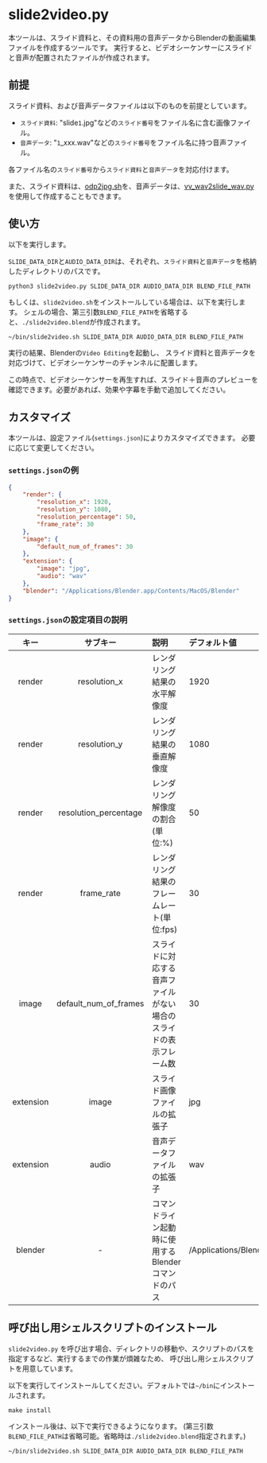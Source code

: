 # slide2video.py

本ツールは、スライド資料と、その資料用の音声データからBlenderの動画編集ファイルを作成するツールです。
実行すると、ビデオシーケンサーにスライドと音声が配置されたファイルが作成されます。

## 前提

スライド資料、および音声データファイルは以下のものを前提としています。

- `スライド資料`: "slide`1`.jpg"などの`スライド番号`をファイル名に含む画像ファイル。
- `音声データ`: "`1`_xxx.wav"などの`スライド番号`をファイル名に持つ音声ファイル。

各ファイル名の`スライド番号`から`スライド資料`と`音声データ`を対応付けます。

また、スライド資料は、[odp2jpg.sh](https://github.com/kantas-spike/odp2jpg.sh)を、音声データは、[vv_wav2slide_wav.py](https://github.com/kantas-spike/vv_wav2slide_wav.py)を使用して作成することもできます。

## 使い方

以下を実行します。

`SLIDE_DATA_DIR`と`AUDIO_DATA_DIR`は、それぞれ、`スライド資料`と`音声データ`を格納したディレクトリのパスです。

~~~sh
python3 slide2video.py SLIDE_DATA_DIR AUDIO_DATA_DIR BLEND_FILE_PATH
~~~

もしくは、`slide2video.sh`をインストールしている場合は、以下を実行します。
シェルの場合、第三引数`BLEND_FILE_PATH`を省略すると、`./slide2video.blend`が作成されます。

~~~shell
~/bin/slide2video.sh SLIDE_DATA_DIR AUDIO_DATA_DIR BLEND_FILE_PATH
~~~

実行の結果、Blenderの`Video Editing`を起動し、
スライド資料と音声データを対応づけて、ビデオシーケンサーのチャンネルに配置します。

この時点で、ビデオシーケンサーを再生すれば、スライド＋音声のプレビューを確認できます。必要があれば、効果や字幕を手動で追加してください。

## カスタマイズ

本ツールは、設定ファイル(`settings.json`)によりカスタマイズできます。
必要に応じて変更してください。

### `settings.json`の例

~~~json
{
    "render": {
        "resolution_x": 1920,
        "resolution_y": 1080,
        "resolution_percentage": 50,
        "frame_rate": 30
    },
    "image": {
        "default_num_of_frames": 30
    },
    "extension": {
        "image": "jpg",
        "audio": "wav"
    },
    "blender": "/Applications/Blender.app/Contents/MacOS/Blender"
}
~~~

### `settings.json`の設定項目の説明

|キー|サブキー|説明|デフォルト値|
|:--:|:---:|:---|:---|
|render|resolution_x|レンダリング結果の水平解像度|1920|
|render|resolution_y|レンダリング結果の垂直解像度|1080|
|render|resolution_percentage|レンダリング解像度の割合(単位:%)|50|
|render|frame_rate|レンダリング結果のフレームレート(単位:fps)|30|
|image|default_num_of_frames|スライドに対応する音声ファイルがない場合のスライドの表示フレーム数|30|
|extension|image|スライド画像ファイルの拡張子|jpg|
|extension|audio|音声データファイルの拡張子|wav|
|blender|-|コマンドライン起動時に使用するBlenderコマンドのパス|/Applications/Blender.app/Contents/MacOS/Blender|

## 呼び出し用シェルスクリプトのインストール

`slide2video.py` を呼び出す場合、ディレクトリの移動や、スクリプトのパスを指定するなど、実行するまでの作業が煩雑なため、
呼び出し用シェルスクリプトを用意しています。

以下を実行してインストールしてください。デフォルトでは`~/bin`にインストールされます。

~~~shell
make install
~~~

インストール後は、以下で実行できるようになります。
(第三引数`BLEND_FILE_PATH`は省略可能。省略時は`./slide2video.blend`指定されます。)

~~~sh
~/bin/slide2video.sh SLIDE_DATA_DIR AUDIO_DATA_DIR BLEND_FILE_PATH
~~~
